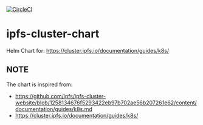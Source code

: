[![CircleCI](https://circleci.com/gh/w3f/ipfs-cluster-chart.svg?style=svg)](https://circleci.com/gh/w3f/ipfs-cluster-chart)

# ipfs-cluster-chart
Helm Chart for: https://cluster.ipfs.io/documentation/guides/k8s/

## NOTE

The chart is inspired from:  
- https://github.com/ipfs/ipfs-cluster-website/blob/1258134676f5293422eb97b702ae56b207261e62/content/documentation/guides/k8s.md
- https://cluster.ipfs.io/documentation/guides/k8s/